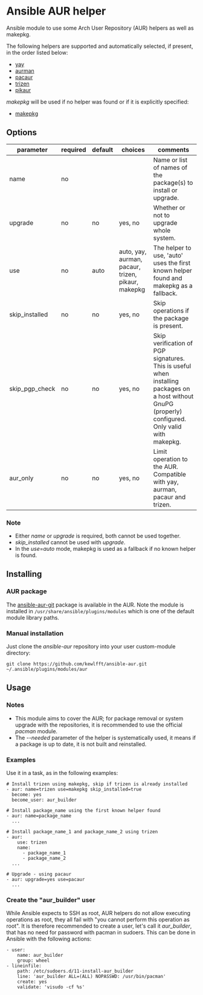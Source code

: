# Ansible AUR helper
Ansible module to use some Arch User Repository (AUR) helpers as well as makepkg.

The following helpers are supported and automatically selected, if present, in the order listed below:
- [yay](https://github.com/Jguer/yay)
- [aurman](https://github.com/polygamma/aurman)
- [pacaur](https://github.com/rmarquis/pacaur)
- [trizen](https://github.com/trizen/trizen)
- [pikaur](https://github.com/actionless/pikaur)

*makepkg* will be used if no helper was found or if it is explicitly specified:
- [makepkg](https://wiki.archlinux.org/index.php/makepkg)

## Options
|parameter      |required |default |choices                                            |comments|
|---            |---      |---     |---                                                |---|
|name           |no       |        |                                                   |Name or list of names of the package(s) to install or upgrade.|
|upgrade        |no       |no      |yes, no                                            |Whether or not to upgrade whole system.|
|use            |no       |auto    |auto, yay, aurman, pacaur, trizen, pikaur, makepkg |The helper to use, 'auto' uses the first known helper found and makepkg as a fallback.|
|skip_installed |no       |no      |yes, no                                            |Skip operations if the package is present.|
|skip_pgp_check |no       |no      |yes, no                                            |Skip verification of PGP signatures. This is useful when installing packages on a host without GnuPG (properly) configured. Only valid with makepkg.|
|aur_only       |no       |no      |yes, no                                            |Limit operation to the AUR. Compatible with yay, aurman, pacaur and trizen.|

### Note
* Either *name* or *upgrade* is required, both cannot be used together.
* *skip_installed* cannot be used with *upgrade*.
* In the *use*=*auto* mode, makepkg is used as a fallback if no known helper is found.

## Installing
### AUR package
The [ansible-aur-git](https://aur.archlinux.org/packages/ansible-aur-git) package is available in the AUR.
Note the module is installed in `/usr/share/ansible/plugins/modules` which is one of the default module library paths.

### Manual installation
Just clone the *ansible-aur* repository into your user custom-module directory:
```
git clone https://github.com/kewlfft/ansible-aur.git ~/.ansible/plugins/modules/aur
```

## Usage
### Notes
* This module aims to cover the AUR; for package removal or system upgrade with the repositories, it is recommended to use the official *pacman* module.
* The *--needed* parameter of the helper is systematically used, it means if a package is up to date, it is not built and reinstalled.

### Examples
Use it in a task, as in the following examples:
```
# Install trizen using makepkg, skip if trizen is already installed
- aur: name=trizen use=makepkg skip_installed=true
  become: yes
  become_user: aur_builder

# Install package_name using the first known helper found
- aur: name=package_name
  ...

# Install package_name_1 and package_name_2 using trizen
- aur:
    use: trizen
    name:
      - package_name_1
      - package_name_2
  ...

# Upgrade - using pacaur
- aur: upgrade=yes use=pacaur
  ...
```

### Create the "aur_builder" user
While Ansible expects to SSH as root, AUR helpers do not allow executing operations as root, they all fail with "you cannot perform this operation as root". It is therefore recommended to create a user, let's call it *aur_builder*, that has no need for password with pacman in sudoers.
This can be done in Ansible with the following actions:
```
- user:
    name: aur_builder
    group: wheel
- lineinfile:
    path: /etc/sudoers.d/11-install-aur_builder
    line: 'aur_builder ALL=(ALL) NOPASSWD: /usr/bin/pacman'
    create: yes
    validate: 'visudo -cf %s'
```
